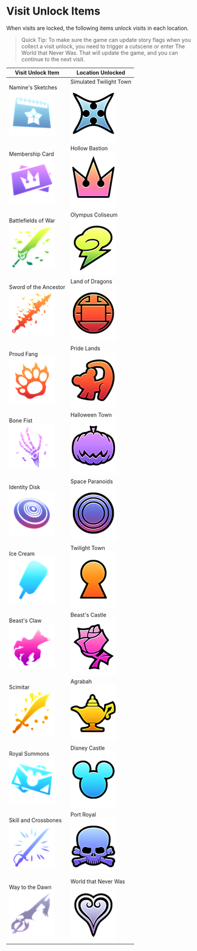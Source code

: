 # Visit Unlock Items

When visits are locked, the following items unlock visits in each location.

> Quick Tip: To make sure the game can update story flags when you collect a visit unlock, you need to trigger a
> cutscene or enter The World that Never Was. That will update the game, and you can continue to the next visit.

| Visit Unlock Item                                                                                     | Location Unlocked                                                                                         |
|-------------------------------------------------------------------------------------------------------|-----------------------------------------------------------------------------------------------------------|
| Namine's Sketches<br/><img src="../assets/image/key-item/Namine's Sketches.png" width="120"/>         | Simulated Twilight Town<br/><img src="../assets/image/location/simulated_twilight_town.png" width="120"/> |
| Membership Card<br/><img src="../assets/image/key-item/Membership Card.png" width="120"/>             | Hollow Bastion<br/><img src="../assets/image/location/hollow_bastion.png" width="120"/>                   |
| Battlefields of War<br/><img src="../assets/image/key-item/Battlefields of War.png" width="120"/>     | Olympus Coliseum<br/><img src="../assets/image/location/olympus_coliseum.png" width="120"/>               |
| Sword of the Ancestor<br/><img src="../assets/image/key-item/Sword of the Ancestor.png" width="120"/> | Land of Dragons<br/><img src="../assets/image/location/land_of_dragons.png" width="120"/>                 |
| Proud Fang<br/><img src="../assets/image/key-item/Proud Fang.png" width="120"/>                       | Pride Lands<br/><img src="../assets/image/location/pride_lands.png" width="120"/>                         |
| Bone Fist<br/><img src="../assets/image/key-item/Bone Fist.png" width="120"/>                         | Halloween Town<br/><img src="../assets/image/location/halloween_town.png" width="120"/>                   |
| Identity Disk<br/><img src="../assets/image/key-item/Identity DIsk.png" width="120"/>                 | Space Paranoids<br/><img src="../assets/image/location/space_paranoids.png" width="120"/>                 |
| Ice Cream<br/><img src="../assets/image/key-item/Ice Cream.png" width="120"/>                         | Twilight Town<br/><img src="../assets/image/location/twilight_town.png" width="120"/>                     |
| Beast's Claw<br/><img src="../assets/image/key-item/Beast's Claw.png" width="120"/>                   | Beast's Castle<br/><img src="../assets/image/location/beasts_castle.png" width="120"/>                    |
| Scimitar<br/><img src="../assets/image/key-item/Scimitar.png" width="120"/>                           | Agrabah<br/><img src="../assets/image/location/agrabah.png" width="120"/>                                 |
| Royal Summons<br/><img src="../assets/image/key-item/Royal Summons.png" width="120"/>                 | Disney Castle<br/><img src="../assets/image/location/disney_castle.png" width="120"/>                     |
| Skill and Crossbones<br/><img src="../assets/image/key-item/Skill and Crossbones.png" width="120"/>   | Port Royal<br/><img src="../assets/image/location/port_royal.png" width="120"/>                           |
| Way to the Dawn<br/><img src="../assets/image/key-item/Way to the Dawn.png" width="120"/>             | World that Never Was<br/><img src="../assets/image/location/the_world_that_never_was.png" width="120"/>   |
